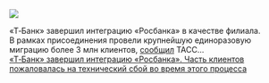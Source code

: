 <!--2025-01-09 10:42:28-->
<div class="yb">
  <div class="rss smaller1 habr"><img src="https://habrastorage.org/getpro/habr/upload_files/202/1e8/dba/2021e8dbabc0fe994f5bf576dd0f5f09.jpg" /><p>«Т‑Банк» завершил интеграцию «Росбанка» в&nbsp;качестве филиала. В&nbsp;рамках присоединения провели крупнейшую единоразовую миграцию более 3&nbsp;млн клиентов, <a href="https://tass.ru/ekonomika/22841319" rel="noopener noreferrer nofollow">сообщил</a> ТАСС... <br><a class="light" href="https://habr.com/ru/news/872452/?utm_source=habrahabr&utm_medium=rss&utm_campaign=872452">«Т‑Банк» завершил интеграцию «Росбанка». Часть клиентов пожаловалась на технический сбой во время этого процесса</a></div>
</div>

